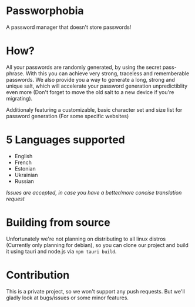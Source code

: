 # Passworphobia
A password manager that doesn't store passwords!

# How?
All your passwords are randomly generated, by using the secret pass-phrase. With this you can achieve very strong, traceless and rememberable passwords.
We also provide you a way to generate a long, strong and unique salt, which will accelerate your password generation unpredictiblity even more (Don't forget
to move the old salt to a new device if you're migrating).

Additionaly featuring a customizable, basic character set and size list for password generation (For some specific websites)

# 5 Languages supported
- English
- French
- Estonian
- Ukrainian
- Russian

*Issues are accepted, in case you have a better/more concise translation request*

# Building from source
Unfortunately we're not planning on distributing to all linux distros (Currently only planning for debian), so you can clone our project and build it
using tauri and node.js via `npm tauri build`.

# Contribution
This is a private project, so we won't support any push requests. But we'll gladly look at bugs/issues or some minor features.

